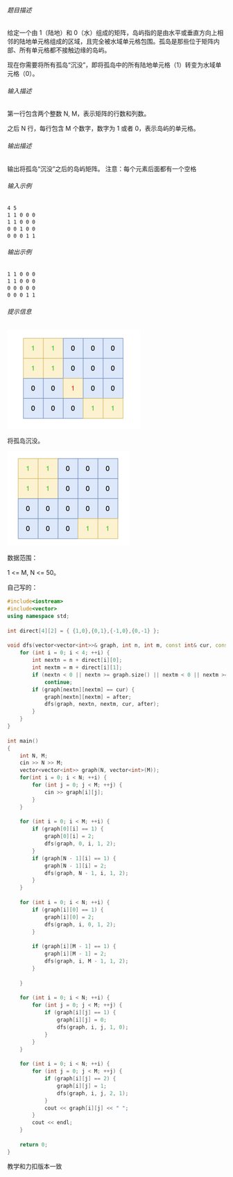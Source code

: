 ###### 题目描述

给定一个由 1（陆地）和 0（水）组成的矩阵，岛屿指的是由水平或垂直方向上相邻的陆地单元格组成的区域，且完全被水域单元格包围。孤岛是那些位于矩阵内部、所有单元格都不接触边缘的岛屿。



现在你需要将所有孤岛“沉没”，即将孤岛中的所有陆地单元格（1）转变为水域单元格（0）。

###### 输入描述

第一行包含两个整数 N, M，表示矩阵的行数和列数。

之后 N 行，每行包含 M 个数字，数字为 1 或者 0，表示岛屿的单元格。

###### 输出描述

输出将孤岛“沉没”之后的岛屿矩阵。 注意：每个元素后面都有一个空格

###### 输入示例

```
4 5
1 1 0 0 0
1 1 0 0 0
0 0 1 0 0
0 0 0 1 1
```

###### 输出示例

```
1 1 0 0 0
1 1 0 0 0
0 0 0 0 0
0 0 0 1 1
```

###### 提示信息

<img src="img/76.png" style="zoom:50%;" />



将孤岛沉没。



<img src="img/77.png" style="zoom:50%;" />



数据范围：

1 <= M, N <= 50。





自己写的：

```cpp
#include<iostream>
#include<vector>
using namespace std;

int direct[4][2] = { {1,0},{0,1},{-1,0},{0,-1} };

void dfs(vector<vector<int>>& graph, int n, int m, const int& cur, const int& after) {
    for (int i = 0; i < 4; ++i) {
        int nextn = n + direct[i][0];
        int nextm = m + direct[i][1];
        if (nextn < 0 || nextn >= graph.size() || nextm < 0 || nextm >= graph[0].size())
            continue;
        if (graph[nextn][nextm] == cur) {
            graph[nextn][nextm] = after;
            dfs(graph, nextn, nextm, cur, after);
        }
    }
}

int main()
{
    int N, M;
    cin >> N >> M;
    vector<vector<int>> graph(N, vector<int>(M));
    for(int i = 0; i < N; ++i) {
        for (int j = 0; j < M; ++j) {
            cin >> graph[i][j];
        }
    }

    for (int i = 0; i < M; ++i) {
        if (graph[0][i] == 1) {
            graph[0][i] = 2;
            dfs(graph, 0, i, 1, 2);
        }
        if (graph[N - 1][i] == 1) {
            graph[N - 1][i] = 2;
            dfs(graph, N - 1, i, 1, 2);
        }
    }

    for (int i = 0; i < N; ++i) {
        if (graph[i][0] == 1) {
            graph[i][0] = 2;
            dfs(graph, i, 0, 1, 2);
        }
            
        if (graph[i][M - 1] == 1) {
            graph[i][M - 1] = 2;
            dfs(graph, i, M - 1, 1, 2);
        }
            
    }

    for (int i = 0; i < N; ++i) {
        for (int j = 0; j < M; ++j) {
            if (graph[i][j] == 1) {
                graph[i][j] = 0;
                dfs(graph, i, j, 1, 0);
            }
        }
    }

    for (int i = 0; i < N; ++i) {
        for (int j = 0; j < M; ++j) {
            if (graph[i][j] == 2) {
                graph[i][j] = 1;
                dfs(graph, i, j, 2, 1);
            }  
            cout << graph[i][j] << " ";
        }
        cout << endl;
    }

	return 0; 
}
```



教学和力扣版本一致
